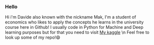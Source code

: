 ### Hello
Hi i'm Davide also known with the nickname Mak, I'm a student of economics who likes to apply the concepts he learns in the university course here in Github!
I usually code in Python for Machine and Deep learning purposes but for that you need to visit <a href="https://www.kaggle.com/davidemattioli">My kaggle</a>
\n
Feel free to look up some of my repo!:smile:


